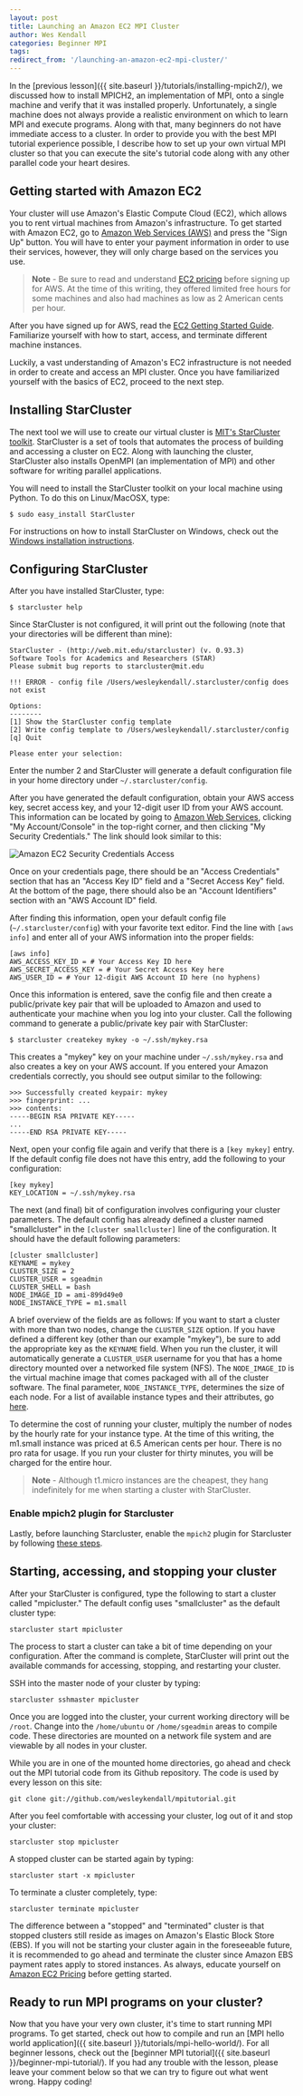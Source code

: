 ```yaml
---
layout: post
title: Launching an Amazon EC2 MPI Cluster
author: Wes Kendall
categories: Beginner MPI
tags:
redirect_from: '/launching-an-amazon-ec2-mpi-cluster/'
---
```


In the [previous lesson]({{ site.baseurl }}/tutorials/installing-mpich2/), we discussed how to install MPICH2, an implementation of MPI, onto a single machine and verify that it was installed properly. Unfortunately, a single machine does not always provide a realistic environment on which to learn MPI and execute programs. Along with that, many beginners do not have immediate access to a cluster. In order to provide you with the best MPI tutorial experience possible, I describe how to set up your own virtual MPI cluster so that you can execute the site's tutorial code along with any other parallel code your heart desires.

## Getting started with Amazon EC2
Your cluster will use Amazon's Elastic Compute Cloud (EC2), which allows you to rent virtual machines from Amazon's infrastructure. To get started with Amazon EC2, go to [Amazon Web Services (AWS)](http://aws.amazon.com/) and press the "Sign Up" button. You will have to enter your payment information in order to use their services, however, they will only charge based on the services you use.

> **Note** - Be sure to read and understand [EC2 pricing](http://aws.amazon.com/ec2/pricing/) before signing up for AWS. At the time of this writing, they offered limited free hours for some machines and also had machines as low as 2 American cents per hour.

After you have signed up for AWS, read the [EC2 Getting Started Guide](http://docs.amazonwebservices.com/AWSEC2/latest/UserGuide/EC2_GetStarted.html?r=1874). Familiarize yourself with how to start, access, and terminate different machine instances.

Luckily, a vast understanding of Amazon's EC2 infrastructure is not needed in order to create and access an MPI cluster. Once you have familiarized yourself with the basics of EC2, proceed to the next step.

## Installing StarCluster
The next tool we will use to create our virtual cluster is [MIT's StarCluster toolkit](http://star.mit.edu/cluster/). StarCluster is a set of tools that automates the process of building and accessing a cluster on EC2. Along with launching the cluster, StarCluster also installs OpenMPI (an implementation of MPI) and other software for writing parallel applications.

You will need to install the StarCluster toolkit on your local machine using Python. To do this on Linux/MacOSX, type:

```
$ sudo easy_install StarCluster
```

For instructions on how to install StarCluster on Windows, check out the [Windows installation instructions](http://star.mit.edu/cluster/docs/latest/installation.html#installing-on-windows).

## Configuring StarCluster
After you have installed StarCluster, type:

```
$ starcluster help
```

Since StarCluster is not configured, it will print out the following (note that your directories will be different than mine):

```
StarCluster - (http://web.mit.edu/starcluster) (v. 0.93.3)
Software Tools for Academics and Researchers (STAR)
Please submit bug reports to starcluster@mit.edu

!!! ERROR - config file /Users/wesleykendall/.starcluster/config does not exist

Options:
--------
[1] Show the StarCluster config template
[2] Write config template to /Users/wesleykendall/.starcluster/config
[q] Quit

Please enter your selection:
```

Enter the number 2 and StarCluster will generate a default configuration file in your home directory under `~/.starcluster/config`.

After you have generated the default configuration, obtain your AWS access key, secret access key, and your 12-digit user ID from your AWS account. This information can be located by going to [Amazon Web Services](http://aws.amazon.com/), clicking "My Account/Console" in the top-right corner, and then clicking "My Security Credentials." The link should look similar to this:

![Amazon EC2 Security Credentials Access](security_creds.png)

Once on your credentials page, there should be an "Access Credentials" section that has an "Access Key ID" field and a "Secret Access Key" field. At the bottom of the page, there should also be an "Account Identifiers" section with an "AWS Account ID" field.

After finding this information, open your default config file (`~/.starcluster/config`) with your favorite text editor. Find the line with `[aws info]` and enter all of your AWS information into the proper fields:

```
[aws info]
AWS_ACCESS_KEY_ID = # Your Access Key ID here
AWS_SECRET_ACCESS_KEY = # Your Secret Access Key here
AWS_USER_ID = # Your 12-digit AWS Account ID here (no hyphens)
```

Once this information is entered, save the config file and then create a public/private key pair that will be uploaded to Amazon and used to authenticate your machine when you log into your cluster. Call the following command to generate a public/private key pair with StarCluster:

```
$ starcluster createkey mykey -o ~/.ssh/mykey.rsa
```

This creates a "mykey" key on your machine under `~/.ssh/mykey.rsa` and also creates a key on your AWS account. If you entered your Amazon credentials correctly, you should see output similar to the following:

```
>>> Successfully created keypair: mykey
>>> fingerprint: ...
>>> contents: 
-----BEGIN RSA PRIVATE KEY-----
...
-----END RSA PRIVATE KEY-----
```

Next, open your config file again and verify that there is a `[key mykey]` entry. If the default config file does not have this entry, add the following to your configuration:

```
[key mykey]
KEY_LOCATION = ~/.ssh/mykey.rsa
```

The next (and final) bit of configuration involves configuring your cluster parameters. The default config has already defined a cluster named "smallcluster" in the `[cluster smallcluster]` line of the configuration. It should have the default following parameters:

```
[cluster smallcluster]
KEYNAME = mykey
CLUSTER_SIZE = 2
CLUSTER_USER = sgeadmin
CLUSTER_SHELL = bash
NODE_IMAGE_ID = ami-899d49e0
NODE_INSTANCE_TYPE = m1.small
```

A brief overview of the fields are as follows: If you want to start a cluster with more than two nodes, change the `CLUSTER_SIZE` option. If you have defined a different key (other than our example "mykey"), be sure to add the appropriate key as the `KEYNAME` field. When you run the cluster, it will automatically generate a `CLUSTER_USER` username for you that has a home directory mounted over a networked file system (NFS). The `NODE_IMAGE_ID` is the virtual machine image that comes packaged with all of the cluster software. The final parameter, `NODE_INSTANCE_TYPE`, determines the size of each node. For a list of available instance types and their attributes, go [here](http://aws.amazon.com/ec2/instance-types/).

To determine the cost of running your cluster, multiply the number of nodes by the hourly rate for your instance type. At the time of this writing, the m1.small instance was priced at 6.5 American cents per hour. There is no pro rata for usage. If you run your cluster for thirty minutes, you will be charged for the entire hour.

> **Note** - Although t1.micro instances are the cheapest, they hang indefinitely for me when starting a cluster with StarCluster.

### Enable mpich2 plugin for Starcluster
Lastly, before launching Starcluster, enable the `mpich2` plugin for Starcluster by following [these steps](http://star.mit.edu/cluster/docs/0.93.3/plugins/mpich2.html).

## Starting, accessing, and stopping your cluster
After your StarCluster is configured, type the following to start a cluster called "mpicluster." The default config uses "smallcluster" as the default cluster type:

```
starcluster start mpicluster
```

The process to start a cluster can take a bit of time depending on your configuration. After the command is complete, StarCluster will print out the available commands for accessing, stopping, and restarting your cluster.

SSH into the master node of your cluster by typing:

```
starcluster sshmaster mpicluster
```

Once you are logged into the cluster, your current working directory will be `/root`. Change into the `/home/ubuntu` or `/home/sgeadmin` areas to compile code. These directories are mounted on a network file system and are viewable by all nodes in your cluster.

While you are in one of the mounted home directories, go ahead and check out the MPI tutorial code from its Github repository. The code is used by every lesson on this site:

```
git clone git://github.com/wesleykendall/mpitutorial.git
```

After you feel comfortable with accessing your cluster, log out of it and stop your cluster:

```
starcluster stop mpicluster
```

A stopped cluster can be started again by typing:

```
starcluster start -x mpicluster
```

To terminate a cluster completely, type:

```
starcluster terminate mpicluster
```

The difference between a "stopped" and "terminated" cluster is that stopped clusters still reside as images on Amazon's Elastic Block Store (EBS). If you will not be starting your cluster again in the foreseeable future, it is recommended to go ahead and terminate the cluster since Amazon EBS payment rates apply to stored instances. As always, educate yourself on [Amazon EC2 Pricing](http://aws.amazon.com/ec2/pricing/) before getting started.

## Ready to run MPI programs on your cluster?
Now that you have your very own cluster, it's time to start running MPI programs. To get started, check out how to compile and run an [MPI hello world application]({{ site.baseurl }}/tutorials/mpi-hello-world/). For all beginner lessons, check out the [beginner MPI tutorial]({{ site.baseurl }}/beginner-mpi-tutorial/). If you had any trouble with the lesson, please leave your comment below so that we can try to figure out what went wrong. Happy coding!
